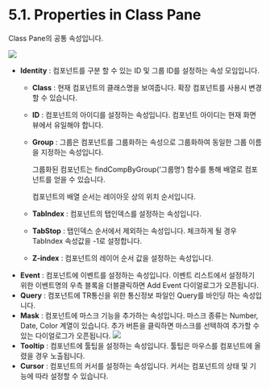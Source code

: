# 5.1. Properties in Class Pane

Class Pane의 공통 속성입니다.

![](https://github.com/asoosoft/spidergen-guidebook/tree/eeac9656bff5b368e79bf9dad544cae218642e17/assets/prop-class-pane.png)

* **Identity** : 컴포넌트를 구분 할 수 있는 ID 및 그룹 ID를 설정하는 속성 모임입니다.
  * **Class** :  현재 컴포넌트의 클래스명을 보여줍니다. 확장 컴포넌트를 사용시 변경 할 수 있습니다.
  * **ID** : 컴포넌트의 아이디를 설정하는 속성입니다. 컴포넌트 아이디는 현재 화면 뷰에서 유일해야 합니다.
  * **Group** : 그룹은 컴포넌트를 그룹화하는 속성으로 그룹화하여 동일한 그룹 이름을 지정하는 속성입니다.

    그룹화된 컴포넌트는 findCompByGroup\(‘그룹명’\) 함수를 통해 배열로 컴포넌트를 얻을 수 있습니다.

    컴포넌트의 배열 순서는 레이아웃 상의 위치 순서입니다.

  * **TabIndex** : 컴포넌트의 탭인덱스를 설정하는 속성입니다.
  * **TabStop** : 탭인덱스 순서에서 제외하는 속성입니다. 체크하게 될 경우 TabIndex 속성값을 -1로 설정합니다.
  * **Z-index** : 컴포넌트의 레이어 순서 값을 설정하는 속성입니다.
* **Event** : 컴포넌트에 이벤트를 설정하는 속성입니다. 이벤트 리스트에서 설정하기 위한 이벤트명의 우측 블록을 더블클릭하면 Add Event 다이얼로그가 오픈됩니다.
* **Query** : 컴포넌트에 TR통신을 위한 통신정보 파일인 Query를 바인딩 하는 속성입니다.
* **Mask** : 컴포넌트에 마스크 기능을 추가하는 속성입니다. 마스크 종류는 Number, Date, Color 계열이 있습니다. 추가 버튼을 클릭하면 마스크를 선택하여 추가할 수 있는 다이얼로그가 오픈됩니다. ![](https://github.com/asoosoft/spidergen-guidebook/tree/eeac9656bff5b368e79bf9dad544cae218642e17/assets/pop-mask.png)
* **Tooltip** : 컴포넌트에 툴팁을 설정하는 속성입니다. 툴팁은 마우스를 컴포넌트에 올렸을 경우 노출됩니다.
* **Cursor** : 컴포넌트의 커서를 설정하는 속성입니다. 커서는 컴포넌트의 상태 및 기능에 따라 설정할 수 있습니다.

